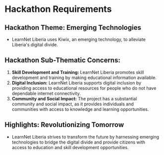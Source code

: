 # Hackathon Requirements

## Hackathon Theme: Emerging Technologies 
- LearnNet Liberia uses Kiwix, an emerging technology, to alleviate Liberia's digital divide.

## Hackathon Sub-Thematic Concerns:
1. **Skill Development and Training:** LearnNet Liberia promotes skill development and training by making educational information available.
2. **Digital Inclusion:** LearnNet Liberia supports digital inclusion by providing access to educational resources for people who do not have dependable internet connectivity.
3. **Community and Social Impact:** The project has a substantial community and social impact, as it provides individuals and communities with access to knowledge and learning opportunities.

## Highlights: Revolutionizing Tomorrow 
- LearnNet Liberia strives to transform the future by harnessing emerging technologies to bridge the digital divide and provide citizens with access to education and skill development opportunities.
